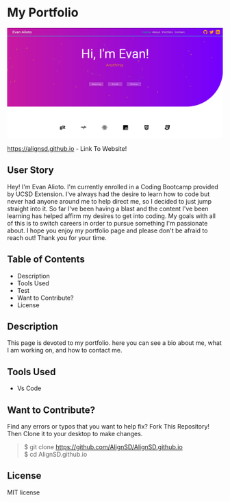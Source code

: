 # My Portfolio

![Portforlio screen shot](./assets/Portfolio.png)

https://alignsd.github.io - Link To Website!

## User Story

Hey! I'm Evan Alioto. I'm currently enrolled in a Coding Bootcamp provided by UCSD Extension. I've always had the desire to learn how to code but never had anyone around me to help direct me, so I decided to just jump straight into it. So far I've been having a blast and the content I've been learning has helped affirm my desires to get into coding. My goals with all of this is to switch careers in order to pursue something I'm passionate about. I hope you enjoy my portfolio page and please don't be afraid to reach out! Thank you for your time.

## Table of Contents

- Description
- Tools Used
- Test
- Want to Contribute?
- License

## Description

This page is devoted to my portfolio. here you can see a bio about me, what I am working on, and how to contact me.

## Tools Used

- Vs Code

## Want to Contribute?

Find any errors or typos that you want to help fix?
Fork This Repository!
Then Clone it to your desktop to make changes.

> $ git clone https://github.com/AlignSD/AlignSD.github.io<br>
> $ cd AlignSD.github.io

## License

MIT license

